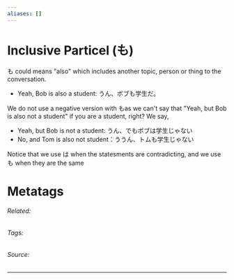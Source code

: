 ```yaml
---
aliases: []
---
```

# Inclusive Particel (も)
も could means "also" which includes another topic, person or thing to the conversation.
- Yeah, Bob is also a student: うん、ボブも学生だ。

We do not use a negative version with もas we can't say that "Yeah, but Bob is also not a student" if you are a student, right? We say,
- Yeah, but Bob is not a student: うん、でもボブは学生じゃない
- No, and Tom is also not student：ううん、トムも学生じゃない

Notice that we use は when the statesments are contradicting, and we use も when they are the same

# Metatags
###### Related: 
###### Tags: 
###### Source: 

---